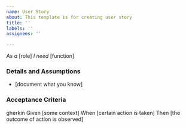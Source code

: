 ```yaml
---
name: User Story
about: This template is for creating user story
title: ''
labels: ''
assignees: ''

---
```


*As a* [role]
*I need* [function]

### Details and Assumptions
* [document what you know]

### Acceptance Criteria

gherkin
Given [some context]
When [certain action is taken]
Then [the outcome of action is observed]
